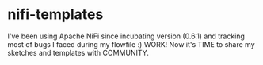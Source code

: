 # nifi-templates

I've been using Apache NiFi since incubating version (0.6.1) and tracking most of bugs I faced during my flowfile :) WORK!
Now it's TIME to share my sketches and templates with COMMUNITY.
